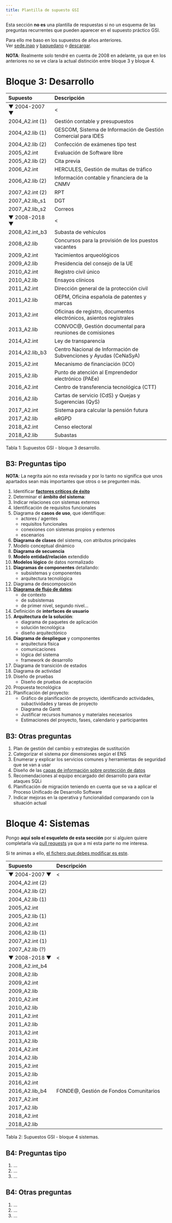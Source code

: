 ```yaml
---
title: Plantilla de supuesto GSI
---
```


Esta sección **no es** una plantilla de respuestas si no un esquema de las
preguntas recurrentes que pueden aparecer en el supuesto práctico GSI.

Para ello me baso en los supuestos de años anteriores.  
Ver [sede.inap](https://sede.inap.gob.es/gsi) y [baquedano](http://www.baquedano.es/todo.html)
o [descargar](supuestos.sh).

**NOTA**: Realmente solo tendré en cuenta de 2008 en adelante, ya que
en los anteriores no se ve clara la actual distinción entre bloque 3
y bloque 4.

# Bloque 3: Desarrollo

| Supuesto        | Descripción |
|:----------------|:------------|
| ▼ 2004-2007 ▼   | < |
| 2004_A2.int (1) | Gestión contable y presupuestos |
| 2004_A2.lib (1) | GESCOM, Sistema de Información de Gestión Comercial para IDES |
| 2004_A2.lib (2) | Confección de exámenes tipo test |
| 2005_A2.int     | Evaluación de Software libre |
| 2005_A2.lib (2) | Cita previa |
| 2006_A2.int     | HERCULES, Gestión de multas de tráfico |
| 2006_A2.lib (2) | Información contable y financiera de la CNMV |
| 2007_A2.int (2) | RPT |
| 2007_A2.lib_s1  | DGT |
| 2007_A2.lib_s2  | Correos |
| ▼ 2008-2018 ▼   | < |
| 2008_A2.int_b3  | Subasta de vehículos  |
| 2008_A2.lib     | Concursos para la provisión de los puestos vacantes |
| 2009_A2.int     | Yacimientos arqueológicos |
| 2009_A2.lib     | Presidencia del consejo de la UE |
| 2010_A2.int     | Registro civil único |
| 2010_A2.lib     | Ensayos clínicos |
| 2011_A2.int     | Dirección general de la protección civil |
| 2011_A2.lib     | OEPM, Oficina española de patentes y marcas |
| 2013_A2.int     | Oficinas de registro, documentos electrónicos, asientos registrales  |
| 2013_A2.lib     | CONVOC@, Gestión documental para reuniones de comisiones |
| 2014_A2.int     | Ley de transparencia |
| 2014_A2.lib_b3  | Centro Nacional de Información de Subvenciones y Ayudas (CeNaSyA) |
| 2015_A2.int     | Mecanismo de financiación (ICO) |
| 2015_A2.lib     | Punto de atención al Emprendedor electrónico (PAEe) |
| 2016_A2.int     | Centro de transferencia tecnológica (CTT) |
| 2016_A2.lib     | Cartas de servicio (CdS) y Quejas y Sugerencias (QyS) |
| 2017_A2.int     | Sistema para calcular la pensión futura |
| 2017_A2.lib     | eRGPD |
| 2018_A2.int     | Censo electoral |
| 2018_A2.lib     | Subastas |

Tabla 1: Supuestos GSI - bloque 3 desarrollo.

## B3: Preguntas tipo

**NOTA**: La negrita aún no esta revisada y por lo tanto no significa que unos apartados sean más importantes que otros o se pregunten más.

1. Identificar **[factores críticos de éxito](https://manuel.cillero.es/doc/metodologia/metrica-3/tecnicas/factores-criticos-de-exito/)**
2. Determinar el **ámbito del sistema**:
3. Indicar relaciones con sistemas externos
3. Identificación de requisitos funcionales
3. Diagrama de **casos de uso**, que identifique:
    * actores / agentes
    * requisitos funcionales
    * conexiones con sistemas propios y externos
    * escenarios
4. **Diagrama de clases** del sistema, con atributos principales
5. Modelo conceptual dinámico
5. **Diagrama de secuencia**
6. **Modelo entidad/relación** extendido
7. **Modelos lógico** de datos normalizado
8. **Diagramas de componentes** detallando:
    * subsistemas y componentes
    * arquitectura tecnológica
9. Diagrama de descomposición
11. **[Diagrama de flujo de datos](https://manuel.cillero.es/doc/metodologia/metrica-3/tecnicas/diagrama-de-flujo-de-datos)**:
    * de contexto
    * de subsistemas
    * de primer nivel, segundo nivel...
12. Definición de **interfaces de usuario**
13. **Arquitectura de la solución**:
    * diagrama de paquetes de aplicación
    * solución tecnológica
    * diseño arquitectónico
14. **Diagrama de despliegue** y componentes
    * arquitectura física
    * comunicaciones
    * lógica del sistema
    * framework de desarrollo
15. Diagrama de transición de estados
15. Diagrama de actividad
15. Diseño de pruebas
    * Diseño de pruebas de aceptación
16. Propuesta tecnológica
17. Planificación del proyecto:
    * Gráfico de planificación de proyecto, identificando actividades, subactividades y tareas de proyecto
    * Diagrama de Gantt
    * Justificar recursos humanos y materiales necesarios
    * Estimaciones del proyecto, fases, calendario y participantes

## B3: Otras preguntas

1. Plan de gestión del cambio y estrategias de sustitución
2. Categorizar el sistema por dimensiones según el ENS
3. Enumerar y explicar los servicios comunes y herramientas de seguridad que se van a usar
4. Diseño de las [capas de información sobre protección de datos](https://protecciondatos-lopd.com/empresas/informacion-por-capas-rgpd/)
5. Recomendaciones al equipo encargado del desarrollo para evitar ataques SQLi
6. Planificación de migración teniendo en cuenta que se va a aplicar
el Proceso Unificado de Desarrollo Software
7. Indicar mejoras en la operativa y funcionalidad comparando con la
situación actual

# Bloque 4: Sistemas

Pongo **aquí solo el esqueleto de esta sección** por si alguien quiere completarla
vía [pull requests](https://docs.github.com/es/github/collaborating-with-pull-requests/proposing-changes-to-your-work-with-pull-requests/about-pull-requests) ya que a mi esta parte no me interesa.

Si te animas a ello, [el fichero que debes modificar es este](https://github.com/s-nt-s/GSI/tree/master/content/posts/ejercicios/plantilla.md).

| Supuesto        | Descripción |
|:----------------|:------------|
| ▼ 2004-2007 ▼   | < |
| 2004_A2.int (2) |  |
| 2004_A2.lib (2) |  |
| 2004_A2.lib (1) |  |
| 2005_A2.int     |  |
| 2005_A2.lib (1) |  |
| 2006_A2.int     |  |
| 2006_A2.lib (1) |  |
| 2007_A2.int (1) |  |
| 2007_A2.lib (?) |  |
| ▼ 2008-2018 ▼   | < |
| 2008_A2.int_b4  |  |
| 2008_A2.lib     |  |
| 2009_A2.int     |  |
| 2009_A2.lib     |  |
| 2010_A2.int     |  |
| 2010_A2.lib     |  |
| 2011_A2.int     |  |
| 2011_A2.lib     |  |
| 2013_A2.int     |  |
| 2013_A2.lib     |  |
| 2014_A2.int     |  |
| 2014_A2.lib     |  |
| 2015_A2.int     |  |
| 2015_A2.lib     |  |
| 2016_A2.int     |  |
| 2016_A2.lib_b4  | FONDE@, Gestión de Fondos Comunitarios |
| 2017_A2.int     |  |
| 2017_A2.lib     |  |
| 2018_A2.int     |  |
| 2018_A2.lib     |  |

Tabla 2: Supuestos GSI - bloque 4 sistemas.

## B4: Preguntas tipo

1. ...
2. ...
3. ...

## B4: Otras preguntas

1. ...
2. ...
3. ...
